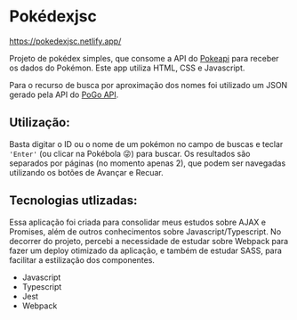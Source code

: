 # Pokédexjsc

https://pokedexjsc.netlify.app/

Projeto de pokédex simples, que consome a API do [Pokeapi](https://github.com/PokeAPI/pokeapi) para receber os dados do Pokémon. Este app utiliza HTML, CSS e Javascript.

Para o recurso de busca por aproximação dos nomes foi utilizado um JSON gerado pela API do [PoGo API](https://pogoapi.net/documentation/).

## Utilização:

Basta digitar o ID ou o nome de um pokémon no campo de buscas e teclar `'Enter'` (ou clicar na Pokébola 😜) para buscar.
Os resultados são separados por páginas (no momento apenas 2), que podem ser navegadas utilizando os botões de Avançar e Recuar.

## Tecnologias utlizadas:

Essa aplicação foi criada para consolidar meus estudos sobre AJAX e Promises, além de outros conhecimentos sobre Javascript/Typescript. No decorrer do projeto, percebi a necessidade de estudar sobre Webpack para fazer um deploy otimizado da aplicação, e também de estudar SASS, para facilitar a estilização dos componentes.
- Javascript
- Typescript
- Jest
- Webpack
